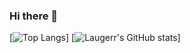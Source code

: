 ### Hi there 👋

[![Top Langs](https://github-readme-stats.vercel.app/api/top-langs/?username=Laugerr&layout=compact)]
[![Laugerr's GitHub stats](https://github-readme-stats.vercel.app/api?username=Laugerr&show_icons=true&theme=onedark)]

